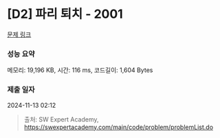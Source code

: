 # [D2] 파리 퇴치 - 2001 

[문제 링크](https://swexpertacademy.com/main/code/problem/problemDetail.do?contestProbId=AV5PzOCKAigDFAUq) 

### 성능 요약

메모리: 19,196 KB, 시간: 116 ms, 코드길이: 1,604 Bytes

### 제출 일자

2024-11-13 02:12



> 출처: SW Expert Academy, https://swexpertacademy.com/main/code/problem/problemList.do